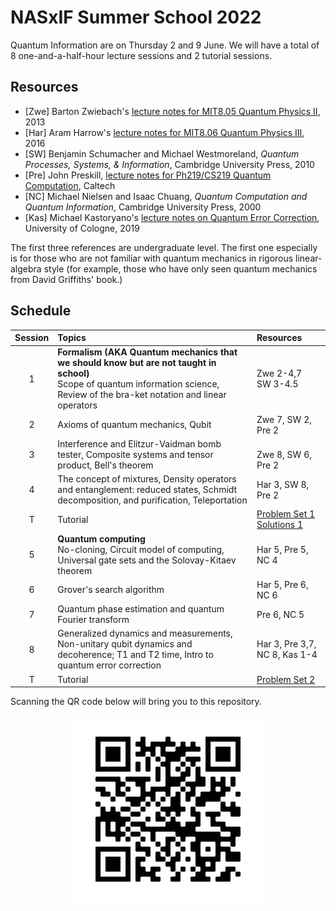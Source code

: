 # NASxIF Summer School 2022



Quantum Information are on Thursday 2 and 9 June. We will have a total of 8 one-and-a-half-hour lecture sessions and 2 tutorial sessions.

## Resources

* [Zwe] Barton Zwiebach's [lecture notes for MIT8.05 Quantum Physics II](https://ocw.mit.edu/courses/8-05-quantum-physics-ii-fall-2013/pages/lecture-notes/), 2013
* [Har] Aram Harrow's [lecture notes for MIT8.06 Quantum Physics III](https://ocw.mit.edu/courses/8-06-quantum-physics-iii-spring-2016/pages/lecture-notes/), 2016
* [SW] Benjamin Schumacher and Michael Westmoreland, *Quantum Processes, Systems, & Information*, Cambridge University Press, 2010
* [Pre] John Preskill, [lecture notes for Ph219/CS219 Quantum Computation](http://theory.caltech.edu/~preskill/ph219/index.html), Caltech
* [NC] Michael Nielsen and Isaac Chuang, *Quantum Computation and Quantum Information*, Cambridge University Press, 2000
* [Kas] Michael Kastoryano's [lecture notes on Quantum Error Correction](https://www.thp.uni-koeln.de/kastoryano/teaching.html), University of Cologne, 2019
<!--* [Fu] Keisuke Fujii, "Stabilizer Formalism and Its Applications" in *Quantum Computing with Topological Codes*, Springer, 2015-->

The first three references are undergraduate level. The first one especially is for those who are not familiar with quantum mechanics in rigorous linear-algebra style (for example, those who have only seen quantum mechanics from David Griffiths' book.)

## Schedule

|Session| Topics | Resources |
|:----:|:--------------|:-------|
|1| **Formalism (AKA Quantum mechanics that we should know but are not taught in school)** <br> Scope of quantum information science, Review of the bra-ket notation and linear operators| Zwe 2-4,7 <br> SW 3-4.5|
|2| Axioms of quantum mechanics, Qubit |Zwe 7, SW 2,  Pre 2|
|3| Interference and Elitzur-Vaidman bomb tester, Composite systems and tensor product, Bell's theorem | <br> Zwe 8, SW 6, Pre 2 |   
|4| The concept of mixtures, Density operators and entanglement: reduced states, Schmidt decomposition, and purification, Teleportation |Har 3, SW 8, Pre 2|
|T| Tutorial|[Problem Set 1](https://github.com/Ninnat/quantum-courses/blob/main/Problem%20sets/PSET1.pdf) <br> [Solutions 1](https://github.com/Ninnat/quantum-courses/blob/main/Problem%20sets/Sol1.pdf)|
|5| **Quantum computing** <br> No-cloning, Circuit model of computing, Universal gate sets and the Solovay-Kitaev theorem|Har 5, Pre 5, NC 4|
|6| Grover's search algorithm|Har 5, Pre 6, NC 6|
|7| Quantum phase estimation and quantum Fourier transform|Pre 6, NC 5|
|8| Generalized dynamics and measurements, Non-unitary qubit dynamics and decoherence; T1 and T2 time, Intro to quantum error correction |Har 3, Pre 3,7, NC 8, Kas 1-4|
|T|Tutorial|[Problem Set 2](https://github.com/Ninnat/quantum-courses/blob/main/Problem%20sets/PSET2.pdf)|

<!-- ## Additional resources

* Dave Bacon's notes
* Steve Girvin's Les Houches lectures on [Quantum Error Correction and Fault Tolerance](https://arxiv.org/abs/2111.08894)-->


<!--## Course description
Quantum information science capitalizes on quantum weirdness. In these lectures, I will eventually focus on a particular application of quantum weirdness: quantum computing. The goal is to show you that primitives from quantum information theory such as teleportation can be applied in an interesting way.


## Tentative references
* [Ba] Leslie E. Ballentine, *Quantum Theory: A Modern Development*, World Scientific, 1998.
* [Pr] Preskill, lecture notes for Ph219/CS219 Quantum Computation, Caltech 
* [Ma] E.B. Manoukian, *Quantum Theory: A Wide Spectrum*, Springer, 2006.
* [C-T] Claude Cohen-Tannoudji, Bernard Diu, and Franck Laloë, *Quantum Mechanics*, 2 volumes, Wiley-VCH, 1977. 
* [Sh] R. Shankar, *Principles of Quantum Mechanics*, 2nd ed., Plenum Press 1994. 
* [Ba] Leslie E. Ballentine, *Quantum Theory: A Modern Development*, World Scientific, 1998.
* [SW] Benjamin Schumacher and Michael Westmoreland, *Quantum Processes, Systems, & Information*, Cambridge University Press, 2010. 

### Further resources

* [Lecture notes](http://bohr.physics.berkeley.edu/classes/221/1011/221a.html) for Physics 221A Quantum Mechanics by Robert Littlejohn, UC Berkeley-->

Scanning the QR code below will bring you to this repository.

<p align="center">
  <img height="300" src="QR.png">
</p>
